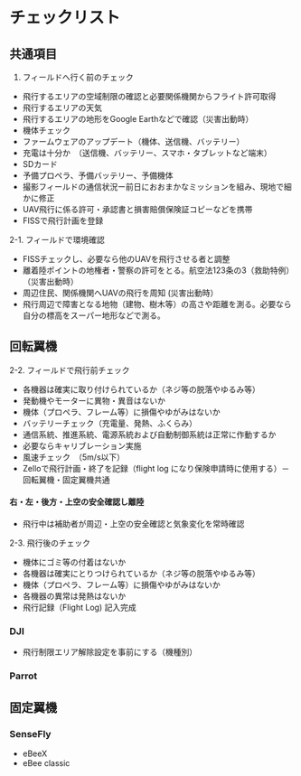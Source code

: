 # チェックリスト

## 共通項目
1. フィールドへ行く前のチェック
 * 飛行するエリアの空域制限の確認と必要関係機関からフライト許可取得
 * 飛行するエリアの天気
 * 飛行するエリアの地形をGoogle Earthなどで確認（災害出動時）
 * 機体チェック
 * ファームウェアのアップデート（機体、送信機、バッテリー）
 * 充電は十分か　（送信機、バッテリー、スマホ・タブレットなど端末）
 * SDカード
 * 予備プロペラ、予備バッテリー、予備機体
 * 撮影フィールドの通信状況ー前日におおまかなミッションを組み、現地で細かに修正
 * UAV飛行に係る許可・承認書と損害賠償保険証コピーなどを携帯
 * FISSで飛行計画を登録
   
2-1. フィールドで環境確認
 * FISSチェックし、必要なら他のUAVを飛行させる者と調整
 * 離着陸ポイントの地権者・警察の許可をとる。航空法123条の3（救助特例）（災害出動時）
 * 周辺住民、関係機関へUAVの飛行を周知 (災害出動時）
 * 飛行周辺で障害となる地物（建物、樹木等）の高さや距離を測る。必要なら自分の標高をスーパー地形などで測る。


## 回転翼機
2-2. フィールドで飛行前チェック
 * 各機器は確実に取り付けられているか（ネジ等の脱落やゆるみ等）
 * 発動機やモーターに異物・異音はないか
 * 機体（プロペラ、フレーム等）に損傷やゆがみはないか
 * バッテリーチェック（充電量、発熱、ふくらみ）
 * 通信系統、推進系統、電源系統および自動制御系統は正常に作動するか
 * 必要ならキャリブレーション実施
 * 風速チェック　（5m/s以下）
 * Zelloで飛行計画・終了を記録（flight log になり保険申請時に使用する）－　回転翼機・固定翼機共通

 #### 右・左・後方・上空の安全確認し離陸
 * 飛行中は補助者が周辺・上空の安全確認と気象変化を常時確認
 
 2-3. 飛行後のチェック
  * 機体にゴミ等の付着はないか
  * 各機器は確実にとりつけられているか（ネジ等の脱落やゆるみ等）
  * 機体（プロペラ、フレーム等）に損傷やゆがみはないか
  * 各機器の異常は発熱はないか
  * 飛行記録（Flight Log) 記入完成
   
### DJI
* 飛行制限エリア解除設定を事前にする（機種別）

### Parrot

### 


## 固定翼機
### SenseFly
* eBeeX
* eBee classic
